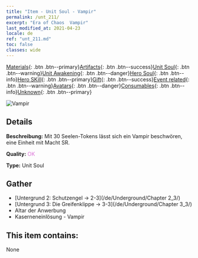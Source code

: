 ```yaml
---
title: "Item - Unit Soul - Vampir"
permalink: /unt_211/
excerpt: "Era of Chaos  Vampir"
last_modified_at: 2021-04-23
locale: de
ref: "unt_211.md"
toc: false
classes: wide
---
```

 [Materials](/ItemsDE/){: .btn .btn--primary}[Artifacts](/ItemsDE/Artifacts/){: .btn .btn--success}[Unit Soul](/ItemsDE/UnitSoul/){: .btn .btn--warning}[Unit Awakening](/ItemsDE/UnitAwakening/){: .btn .btn--danger}[Hero Soul](/ItemsDE/HeroSoul/){: .btn .btn--info}[Hero SKill](/ItemsDE/HeroSkill/){: .btn .btn--primary}[Gift](/ItemsDE/Gift/){: .btn .btn--success}[Event related](/ItemsDE/Events/){: .btn .btn--warning}[Avatars](/ItemsDE/Avatars/){: .btn .btn--danger}[Consumables](/ItemsDE/Consumables/){: .btn .btn--info}[Unknown](/ItemsDE/Unknown/){: .btn .btn--primary}

 ![Vampir](/images/u/ti_xixuegui.jpg)

## Details
 **Beschreibung:** Mit 30 Seelen-Tokens lässt sich ein Vampir beschwören, eine Einheit mit Macht SR.

 **Quality:** <span style="color: #DA70D6">OK</span>

 **Type:** Unit Soul

## Gather

*    [Untergrund 2: Schutzengel -> 2-3](/de/Underground/Chapter 2_3/) 
*    [Untergrund 3: Die Greifenklippe -> 3-3](/de/Underground/Chapter 3_3/) 
*    Altar der Anwerbung 
*    Kaserneneinlösung - Vampir 

## This item contains:

  None

